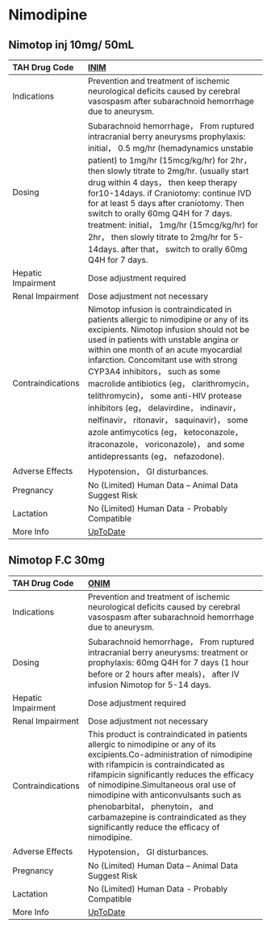 # Nimodipine

## Nimotop inj 10mg/ 50mL

| TAH Drug Code      | [INIM](https://www.tahsda.org.tw/drugs/hissearch.php?drug_code=INIM)                                                                                                                                                                                                                                                                                                                                                                                                                                                                                                                     |
|:-------------------|:-----------------------------------------------------------------------------------------------------------------------------------------------------------------------------------------------------------------------------------------------------------------------------------------------------------------------------------------------------------------------------------------------------------------------------------------------------------------------------------------------------------------------------------------------------------------------------------------|
| Indications        | Prevention and treatment of ischemic neurological deficits caused by cerebral vasospasm after subarachnoid hemorrhage due to aneurysm.                                                                                                                                                                                                                                                                                                                                                                                                                                                   |
| Dosing             | Subarachnoid hemorrhage， From ruptured intracranial berry aneurysms prophylaxis: initial， 0.5 mg/hr (hemadynamics unstable patient) to 1mg/hr (15mcg/kg/hr) for 2hr， then slowly titrate to 2mg/hr. (usually start drug within 4 days， then keep therapy for10-14days. if Craniotomy: continue IVD for at least 5 days after craniotomy. Then switch to orally 60mg Q4H for 7 days. treatment: initial， 1mg/hr (15mcg/kg/hr) for 2hr， then slowly titrate to 2mg/hr for 5-14days. after that， switch to orally 60mg Q4H for 7 days.                                               |
| Hepatic Impairment | Dose adjustment required                                                                                                                                                                                                                                                                                                                                                                                                                                                                                                                                                                 |
| Renal Impairment   | Dose adjustment not necessary                                                                                                                                                                                                                                                                                                                                                                                                                                                                                                                                                            |
| Contraindications  | Nimotop infusion is contraindicated in patients allergic to nimodipine or any of its excipients. Nimotop infusion should not be used in patients with unstable angina or within one month of an acute myocardial infarction. Concomitant use with strong CYP3A4 inhibitors， such as some macrolide antibiotics (eg， clarithromycin， telithromycin)， some anti-HIV protease inhibitors (eg， delavirdine， indinavir， nelfinavir， ritonavir， saquinavir)， some azole antimycotics (eg， ketoconazole， itraconazole， voriconazole)， and some antidepressants (eg， nefazodone). |
| Adverse Effects    | Hypotension， GI disturbances.                                                                                                                                                                                                                                                                                                                                                                                                                                                                                                                                                           |
| Pregnancy          | No (Limited) Human Data – Animal Data Suggest Risk                                                                                                                                                                                                                                                                                                                                                                                                                                                                                                                                       |
| Lactation          | No (Limited) Human Data - Probably Compatible                                                                                                                                                                                                                                                                                                                                                                                                                                                                                                                                            |
| More Info          | [UpToDate](https://www.uptodate.com/contents/nimodipine-drug-information)                                                                                                                                                                                                                                                                                                                                                                                                                                                                                                                |

## Nimotop F.C 30mg

| TAH Drug Code      | [ONIM](https://www.tahsda.org.tw/drugs/hissearch.php?drug_code=ONIM)                                                                                                                                                                                                                                                                                                                                                     |
|:-------------------|:-------------------------------------------------------------------------------------------------------------------------------------------------------------------------------------------------------------------------------------------------------------------------------------------------------------------------------------------------------------------------------------------------------------------------|
| Indications        | Prevention and treatment of ischemic neurological deficits caused by cerebral vasospasm after subarachnoid hemorrhage due to aneurysm.                                                                                                                                                                                                                                                                                   |
| Dosing             | Subarachnoid hemorrhage， From ruptured intracranial berry aneurysms: treatment or prophylaxis: 60mg Q4H for 7 days (1 hour before or 2 hours after meals)， after IV infusion Nimotop for 5-14 days.                                                                                                                                                                                                                    |
| Hepatic Impairment | Dose adjustment required                                                                                                                                                                                                                                                                                                                                                                                                 |
| Renal Impairment   | Dose adjustment not necessary                                                                                                                                                                                                                                                                                                                                                                                            |
| Contraindications  | This product is contraindicated in patients allergic to nimodipine or any of its excipients.Co-administration of nimodipine with rifampicin is contraindicated as rifampicin significantly reduces the efficacy of nimodipine.Simultaneous oral use of nimodipine with anticonvulsants such as phenobarbital， phenytoin， and carbamazepine is contraindicated as they significantly reduce the efficacy of nimodipine. |
| Adverse Effects    | Hypotension， GI disturbances.                                                                                                                                                                                                                                                                                                                                                                                           |
| Pregnancy          | No (Limited) Human Data – Animal Data Suggest Risk                                                                                                                                                                                                                                                                                                                                                                       |
| Lactation          | No (Limited) Human Data - Probably Compatible                                                                                                                                                                                                                                                                                                                                                                            |
| More Info          | [UpToDate](https://www.uptodate.com/contents/nimodipine-drug-information)                                                                                                                                                                                                                                                                                                                                                |

